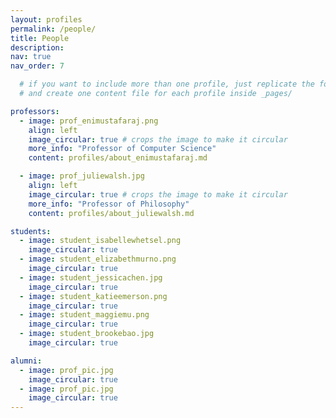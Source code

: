 ```yaml
---
layout: profiles
permalink: /people/
title: People
description: 
nav: true
nav_order: 7

  # if you want to include more than one profile, just replicate the following block
  # and create one content file for each profile inside _pages/

professors:
  - image: prof_enimustafaraj.png
    align: left
    image_circular: true # crops the image to make it circular
    more_info: "Professor of Computer Science"
    content: profiles/about_enimustafaraj.md

  - image: prof_juliewalsh.jpg
    align: left
    image_circular: true # crops the image to make it circular
    more_info: "Professor of Philosophy"
    content: profiles/about_juliewalsh.md

students:
  - image: student_isabellewhetsel.png
    image_circular: true
  - image: student_elizabethmurno.png
    image_circular: true
  - image: student_jessicachen.jpg
    image_circular: true
  - image: student_katieemerson.png
    image_circular: true
  - image: student_maggiemu.png
    image_circular: true
  - image: student_brookebao.jpg
    image_circular: true

alumni:
  - image: prof_pic.jpg
    image_circular: true
  - image: prof_pic.jpg
    image_circular: true
---
```

